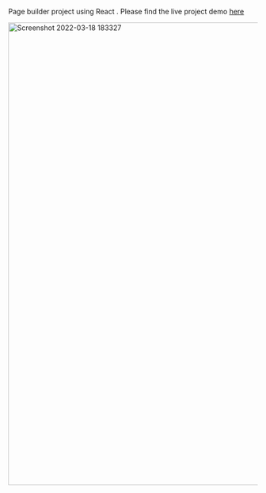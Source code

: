 

Page builder project using React . Please find the live project demo [here](https://page-builder-012cd6.netlify.app/)

<img width="934" alt="Screenshot 2022-03-18 183327" src="https://user-images.githubusercontent.com/15900850/159007792-1968a018-4077-4e81-8df8-d428f89ec21d.png">
